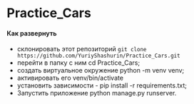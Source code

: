 # Practice_Cars
#### Как развернуть

* склонировать этот репозиторий ```git clone https://github.com/YuriyShashurin/Practice_Cars.git```
* перейти в папку с ним cd Practice_Cars;
* создать виртуальное окружение python -m venv venv;
* активировать его venv/bin/activate
* установить зависимости - pip install -r requirements.txt;
* Запустить приложение  python manage.py runserver. 
